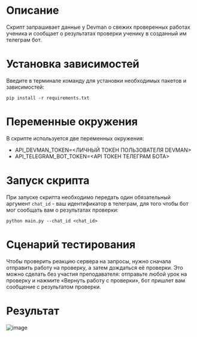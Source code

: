 # Описание

Скрипт запрашивает данные у Devman о свежих проверенных работах ученика и сообщает о результатах проверки ученику в созданный им телеграм бот.

# Установка зависимостей
Введите в терминале команду для установки необходимых пакетов и зависимостей:
```
pip install -r requirements.txt
```

# Переменные окружения

В скрипте используется две переменных окружения:

- API_DEVMAN_TOKEN=<ЛИЧНЫЙ ТОКЕН ПОЛЬЗОВАТЕЛЯ DEVMAN>
- API_TELEGRAM_BOT_TOKEN=<API ТОКЕН ТЕЛЕГРАМ БОТА>

# Запуск скрипта

При запуске скрипта необходимо передать один обязательный аргумент `chat_id` - ваш идентификатор в телеграм, для того чтобы бот мог сообщать вам о результатах проверки:

```
python main.py --chat_id <chat_id>
```

# Сценарий тестирования

Чтобы проверить реакцию сервера на запросы, нужно сначала отправить работу на проверку, а затем дождаться её проверки. Это можно сделать без участия преподавателя: отправьте любой урок на проверку и нажмите «Вернуть работу с проверки», бот пришлет вам сообщение с результатом проверки.

# Результат

![image](https://github.com/owwwl666/informant_bot/assets/131767856/9d04caa4-fe62-49d7-b3a5-9433542cedc0)
